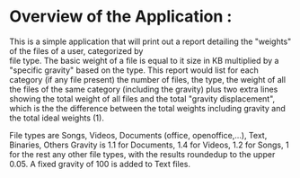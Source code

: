 Overview of the Application :
=============================

This is a simple application that will print out a report detailing the "weights" of the files of a user, categorized by  
file type. The basic weight of a file is equal to it size in KB multiplied by a "specific gravity" based on the type.
This report would list for each category (if any file present) the number of files, the type, the weight of all the files of the same category (including the gravity) plus two extra lines showing the total weight of all files and the total 
"gravity displacement", which is the the difference between the total weights including gravity and the total ideal weights (1).

File types are Songs, Videos, Documents (office, openoffice,...), Text, Binaries, Others Gravity is 1.1 for Documents, 1.4 for Videos, 1.2 for Songs, 1 for the rest any other file types, with the results roundedup to the upper 0.05. A fixed gravity of 100 is added to Text files.
